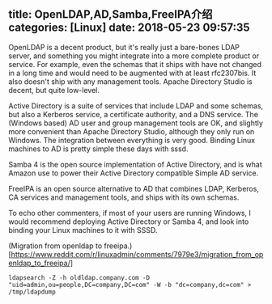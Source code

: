 title: OpenLDAP,AD,Samba,FreeIPA介绍
categories: [Linux]
date: 2018-05-23 09:57:35
---
OpenLDAP is a decent product, but it's really just a bare-bones LDAP server, and something you might integrate into a more complete product or service. For example, even the schemas that it ships with have not changed in a long time and would need to be augmented with at least rfc2307bis. It also doesn't ship with any management tools. Apache Directory Studio is decent, but quite low-level.

Active Directory is a suite of services that include LDAP and some schemas, but also a Kerberos service, a certificate authority, and a DNS service. The (Windows based) AD user and group management tools are OK, and slightly more convenient than Apache Directory Studio, although they only run on Windows. The integration between everything is very good. Binding Linux machines to AD is pretty simple these days with sssd.

Samba 4 is the open source implementation of Active Directory, and is what Amazon use to power their Active Directory compatible Simple AD service.

FreeIPA is an open source alternative to AD that combines LDAP, Kerberos, CA services and management tools, and ships with its own schemas.

To echo other commenters, if most of your users are running Windows, I would recommend deploying Active Directory or Samba 4, and look into binding your Linux machines to it with SSSD.

(Migration from openldap to freeipa.)[https://www.reddit.com/r/linuxadmin/comments/7979e3/migration_from_openldap_to_freeipa/]

`ldapsearch -Z -h oldldap.company.com -D "uid=admin,ou=people,DC=company,DC=com" -W -b "dc=company,dc=com" > /tmp/ldapdump`